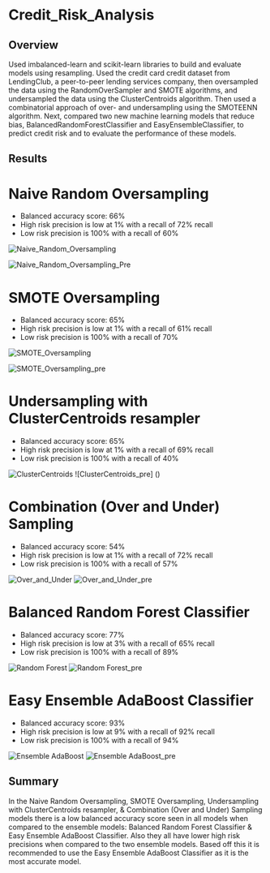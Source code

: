 # Credit_Risk_Analysis

## Overview

Used imbalanced-learn and scikit-learn libraries to build and evaluate models using resampling. Used the credit card credit dataset from LendingClub, a peer-to-peer lending services company, then oversampled the data using the RandomOverSampler and SMOTE algorithms, and undersampled the data using the ClusterCentroids algorithm. Then used a combinatorial approach of over- and undersampling using the SMOTEENN algorithm. Next, compared two new machine learning models that reduce bias, BalancedRandomForestClassifier and EasyEnsembleClassifier, to predict credit risk and to evaluate the performance of these models. 

## Results 

# Naive Random Oversampling

- Balanced accuracy score: 66%
- High risk precision is low at 1% with a recall of 72% recall
- Low risk precision is 100% with a recall of 60%

![Naive_Random_Oversampling]()

![Naive_Random_Oversampling_Pre]()

# SMOTE Oversampling

- Balanced accuracy score: 65%
- High risk precision is low at 1% with a recall of 61% recall
- Low risk precision is 100% with a recall of 70%

![SMOTE_Oversampling]()

![SMOTE_Oversampling_pre]()

# Undersampling with ClusterCentroids resampler

- Balanced accuracy score: 65%
- High risk precision is low at 1% with a recall of 69% recall
- Low risk precision is 100% with a recall of 40%

![ClusterCentroids]()
![ClusterCentroids_pre] ()

# Combination (Over and Under) Sampling

- Balanced accuracy score: 54%
- High risk precision is low at 1% with a recall of 72% recall
- Low risk precision is 100% with a recall of 57%

![Over_and_Under]()
![Over_and_Under_pre]()

# Balanced Random Forest Classifier

- Balanced accuracy score: 77%
- High risk precision is low at 3% with a recall of 65% recall
- Low risk precision is 100% with a recall of 89%

![Random Forest]()
![Random Forest_pre]()

# Easy Ensemble AdaBoost Classifier

- Balanced accuracy score: 93%
- High risk precision is low at 9% with a recall of 92% recall
- Low risk precision is 100% with a recall of 94%

![Ensemble AdaBoost]()
![Ensemble AdaBoost_pre]()

## Summary 


In the Naive Random Oversampling, SMOTE Oversampling, Undersampling with ClusterCentroids resampler, & Combination (Over and Under) Sampling models there is a low balanced accuracy score seen in all models when compared to the ensemble models: Balanced Random Forest Classifier & Easy Ensemble AdaBoost Classifier. Also they all have lower high risk precisions when compared to the two ensemble models. Based off this it is recommended to use the Easy Ensemble AdaBoost Classifier as it is the most accurate model. 